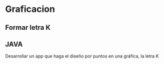 # Graficacion

## Formar letra K

## JAVA

Desarrollar un app que haga el diseño por puntos en una gráfica, la letra K
